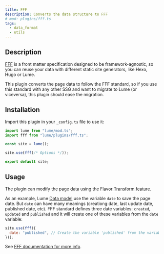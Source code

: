 ```yaml
---
title: FFF
description: Converts the data structure to FFF
# mod: plugins/fff.ts
tags:
  - data_format
  - utils
---
```


## Description

[FFF](https://fff.js.org/) is a front matter specification designed to be
framework-agnostic, so you can reuse your data with different static site
generators, like Hexo, Hugo or Lume.

This plugin converts the page data to follow the FFF standard, so if you use
this standard with any other SSG and want to migrate to Lume (or viceversa),
this plugin should ease the migration.

## Installation

Import this plugin in your `_config.ts` file to use it:

```js
import lume from "lume/mod.ts";
import fff from "lume/plugins/fff.ts";

const site = lume();

site.use(fff(/* Options */));

export default site;
```

## Usage

The plugin can modify the page data using the
[Flavor Transform feature](https://fff.js.org/concepts/flavor-transform.html).

As an example, Lume [Data model](../docs/advanced/the-data-model.md) use the
variable `date` to save the page date. But `date` can have many meanings
(creationg date, last update date, published date, etc). FFF standard defines
three date variables: `created`, `updated` and `published` and it will create
one of these variables from the `date` variable:

```js
site.use(fff({
  date: "published", // Create the variable 'published' from the variable 'date'
}));
```

See [FFF documentation for more info](https://fff.js.org/version/1.2.html).
